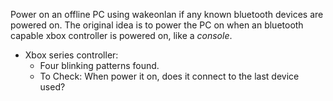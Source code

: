 Power on an offline PC using wakeonlan if any known bluetooth devices are powered on.
The original idea is to power the PC on when an bluetooth capable xbox controller is
powered on, like a _console_.

- Xbox series controller:
  - Four blinking patterns found.
  - To Check: When power it on, does it connect to the last device used? 
